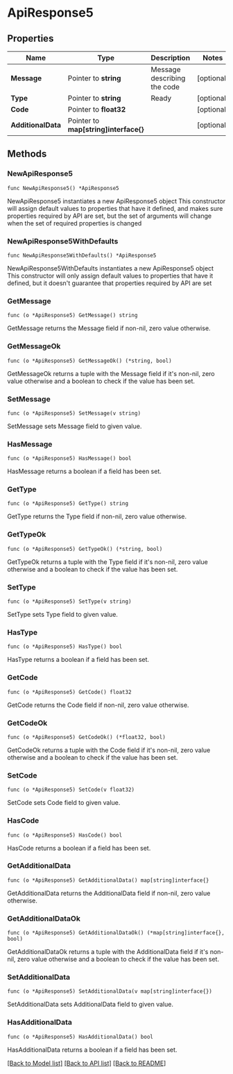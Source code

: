 # ApiResponse5

## Properties

Name | Type | Description | Notes
------------ | ------------- | ------------- | -------------
**Message** | Pointer to **string** | Message describing the code | [optional] 
**Type** | Pointer to **string** | Ready | [optional] 
**Code** | Pointer to **float32** |  | [optional] 
**AdditionalData** | Pointer to **map[string]interface{}** |  | [optional] 

## Methods

### NewApiResponse5

`func NewApiResponse5() *ApiResponse5`

NewApiResponse5 instantiates a new ApiResponse5 object
This constructor will assign default values to properties that have it defined,
and makes sure properties required by API are set, but the set of arguments
will change when the set of required properties is changed

### NewApiResponse5WithDefaults

`func NewApiResponse5WithDefaults() *ApiResponse5`

NewApiResponse5WithDefaults instantiates a new ApiResponse5 object
This constructor will only assign default values to properties that have it defined,
but it doesn't guarantee that properties required by API are set

### GetMessage

`func (o *ApiResponse5) GetMessage() string`

GetMessage returns the Message field if non-nil, zero value otherwise.

### GetMessageOk

`func (o *ApiResponse5) GetMessageOk() (*string, bool)`

GetMessageOk returns a tuple with the Message field if it's non-nil, zero value otherwise
and a boolean to check if the value has been set.

### SetMessage

`func (o *ApiResponse5) SetMessage(v string)`

SetMessage sets Message field to given value.

### HasMessage

`func (o *ApiResponse5) HasMessage() bool`

HasMessage returns a boolean if a field has been set.

### GetType

`func (o *ApiResponse5) GetType() string`

GetType returns the Type field if non-nil, zero value otherwise.

### GetTypeOk

`func (o *ApiResponse5) GetTypeOk() (*string, bool)`

GetTypeOk returns a tuple with the Type field if it's non-nil, zero value otherwise
and a boolean to check if the value has been set.

### SetType

`func (o *ApiResponse5) SetType(v string)`

SetType sets Type field to given value.

### HasType

`func (o *ApiResponse5) HasType() bool`

HasType returns a boolean if a field has been set.

### GetCode

`func (o *ApiResponse5) GetCode() float32`

GetCode returns the Code field if non-nil, zero value otherwise.

### GetCodeOk

`func (o *ApiResponse5) GetCodeOk() (*float32, bool)`

GetCodeOk returns a tuple with the Code field if it's non-nil, zero value otherwise
and a boolean to check if the value has been set.

### SetCode

`func (o *ApiResponse5) SetCode(v float32)`

SetCode sets Code field to given value.

### HasCode

`func (o *ApiResponse5) HasCode() bool`

HasCode returns a boolean if a field has been set.

### GetAdditionalData

`func (o *ApiResponse5) GetAdditionalData() map[string]interface{}`

GetAdditionalData returns the AdditionalData field if non-nil, zero value otherwise.

### GetAdditionalDataOk

`func (o *ApiResponse5) GetAdditionalDataOk() (*map[string]interface{}, bool)`

GetAdditionalDataOk returns a tuple with the AdditionalData field if it's non-nil, zero value otherwise
and a boolean to check if the value has been set.

### SetAdditionalData

`func (o *ApiResponse5) SetAdditionalData(v map[string]interface{})`

SetAdditionalData sets AdditionalData field to given value.

### HasAdditionalData

`func (o *ApiResponse5) HasAdditionalData() bool`

HasAdditionalData returns a boolean if a field has been set.


[[Back to Model list]](../README.md#documentation-for-models) [[Back to API list]](../README.md#documentation-for-api-endpoints) [[Back to README]](../README.md)


